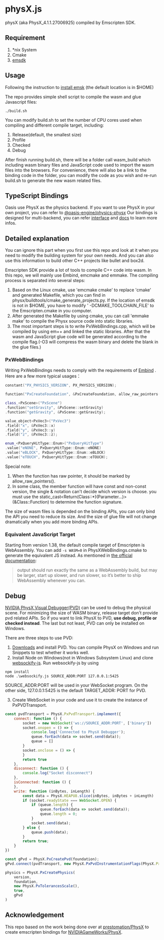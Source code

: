 # physX.js

physX (aka PhysX_4.1.1.27006925) compiled by Emscripten SDK.

## Requirement

1. *nix System
2. Cmake
3. [emsdk](https://emscripten.org)

## Usage

Following the instruction to [install emsk](https://emscripten.org/docs/getting_started/downloads.html) (the default
location is in $HOME)

The repo provides simple shell script to compile the wasm and glue Javascript files:

```shell
./build.sh
```

You can modify build.sh to set the number of CPU cores used when compiling and different compile target, including:

1. Release(default, the smallest size)
2. Profile
3. Checked
4. Debug

After finish running build.sh, there will be a folder call wasm_build which including wasm binary files and JavaScript
code used to import the wasm files into the browsers. For convenience, there will also be a link to the binding code in
the folder, you can modify the code as you wish and re-run build.sh to generate the new wasm related files.

## TypeScript Bindings

Oasis use PhysX as the physics backend. If you want to use PhysX in your own project, you can refer
to [@oasis-engine/physics-physx](https://github.com/oasis-engine/engine/tree/main/packages/physics-physx)
Our bindings is designed for multi-backend, you can
refer [interface](https://github.com/oasis-engine/engine/tree/main/packages/design/src/physics)
and [docs](https://github.com/oasis-engine/engine/wiki/Physical-system-design) to learn more infos.

## Detailed explanation

You can ignore this part when you first use this repo and look at it when you need to modify the building system for
your own needs. And you can also use this information to build other C++ projects like bullet and box2d.

Emscripten SDK provide a lot of tools to compile C++ code into wasm. In this repo, we will mainly use Embind, emcmake
and emmake. The compiling process is separated into several steps:

1. Based on the Linux cmake, use  'emcmake cmake' to replace 'cmake' and generated Makefile, which you can find in
   physx/buildtools/cmake_generate_projects.py. If the location of emsdk is not in $HOME, you have to modify '
   -DCMAKE_TOOLCHAIN_FILE' to the Emscripten.cmake in you computer.
2. After generated the Makefile by using cmake, you can call 'emmake make' to compile the Physx source code into static
   libraries.
3. The most important steps is to write PxWebBindings.cpp, which will be compiled by using em++ and linked the static
   libraries. After that the wasm and JavaScript glue code will be generated according to the compile flag.(-O3 will
   compress the wasm binary and delete the blank in the glue files.)

### PxWebBindings

Writing PxWebBindings needs to comply with the requirements
of [Embind](https://emscripten.org/docs/porting/connecting_cpp_and_javascript/embind.html) . Here are a few more typical
usages：

```c++
constant("PX_PHYSICS_VERSION", PX_PHYSICS_VERSION);

function("PxCreateFoundation", &PxCreateFoundation, allow_raw_pointers());

class_<PxScene>("PxScene")
.function("setGravity", &PxScene::setGravity)
.function("getGravity", &PxScene::getGravity);

value_object<PxVec3>("PxVec3")
.field("x", &PxVec3::x)
.field("y", &PxVec3::y)
.field("z", &PxVec3::z);

enum_<PxQueryHitType::Enum>("PxQueryHitType")
.value("eNONE", PxQueryHitType::Enum::eNONE)
.value("eBLOCK", PxQueryHitType::Enum::eBLOCK)
.value("eTOUCH", PxQueryHitType::Enum::eTOUCH);
```

Special note:

1. When the function has raw pointer, it should be marked by allow_raw_pointers().
2. In some class, the member function will have const and non-const version, the single & notation can't decide which
   version is choose. you must use the static_cast<Return(Class::*)(Parameter...)>(&Class::Function) to determine the
   function signature.

The size of wasm files is depended on the binding APIs, you can only bind the API you need to reduce its size. And the
size of glue file will not change dramatically when you add more binding APIs.

### Equivalent JavaScript Target

Starting from version 1.38, the default compile target of Emscripten is WebAssembly. You can add ```-s WASM=0``` in
PhysXWebBindings.cmake to generate the equivalent JS instead. As mentioned in
[the official documentation](https://emscripten.org/docs/getting_started/FAQ.html):
> output should run exactly the same as a WebAssembly build,
> but may be larger, start up slower, and run slower,
> so it’s better to ship WebAssembly whenever you can.

## Debug

[NVIDIA PhysX Visual Debugger(PVD)](https://gameworksdocs.nvidia.com/PhysX/4.1/documentation/physxguide/Manual/VisualDebugger.html)
can be used to debug the physical scene. For minimizing the size of WASM binary, release target don't provide pvd
related APIs. So if you want to link PhysX to PVD, **use debug, profile or checked instead**. The last but not least,
PVD can only be installed on Windows.

There are three steps to use PVD:

1. [Downloads](https://developer.nvidia.com/physx-visual-debugger) and install PVD. You can compile PhysX on Windows and
   run Snippets to test whether it works well.
2. Install Node on Windows(not in Windows Subsystem Linux) and
   clone [websockify-js](https://github.com/novnc/websockify-js/tree/8c0d3e990ca794d078d08d9db29043f56560a18b). Run
   websockify-js by using

```shell
npm install
node .\websockify.js SOURCE_ADDR:PORT 127.0.0.1:5425
```

SOURCE_ADDR:PORT will be used in your WebSocket program. On the other side, 127.0.0.1:5425 is the default TARGET_ADDR:
PORT for PVD.

3. Create WebSocket in your code and use it to create the instance of PxPVDTransport.

```JavaScript
const pvdTransport = PhysX.PxPvdTransport.implement({
    connect: function () {
        socket = new WebSocket('ws://SOURCE_ADDR:PORT', ['binary'])
        socket.onopen = () => {
            console.log('Connected to PhysX Debugger');
            queue.forEach(data => socket.send(data));
            queue = []
        }
        socket.onclose = () => {
        }
        return true
    },
    disconnect: function () {
        console.log("Socket disconnect")
    },
    isConnected: function () {
    },
    write: function (inBytes, inLength) {
        const data = PhysX.HEAPU8.slice(inBytes, inBytes + inLength)
        if (socket.readyState === WebSocket.OPEN) {
            if (queue.length) {
                queue.forEach(data => socket.send(data));
                queue.length = 0;
            }
            socket.send(data);
        } else {
            queue.push(data);
        }
        return true;
    }
})

const gPvd = PhysX.PxCreatePvd(foundation);
gPvd.connect(pvdTransport, new PhysX.PxPvdInstrumentationFlags(PhysX.PxPvdInstrumentationFlag.eALL.value));

physics = PhysX.PxCreatePhysics(
    version,
    foundation,
    new PhysX.PxTolerancesScale(),
    true,
    gPvd
)
```

## Acknowledgement

This repo based on the work being done over at [prestomation/PhysX](https://github.com/prestomation/PhysX) to create
emscripten bindings for [NVIDIAGameWorks/PhysX](https://github.com/NVIDIAGameWorks/PhysX).  





